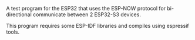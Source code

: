 A test program for the ESP32 that uses the ESP-NOW protocol for bi-directional communicate between 2 ESP32-S3 devices.

This program requires some ESP-IDF libraries and compiles using espressif tools. 
